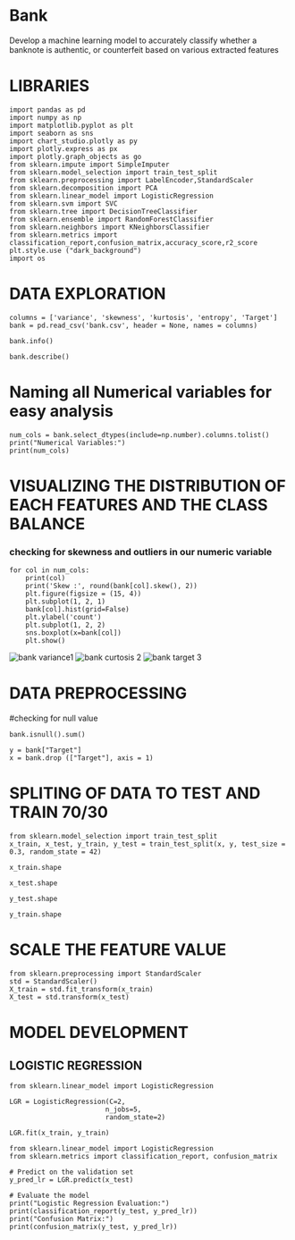 # Bank
Develop a machine learning model to accurately classify whether a banknote is authentic, or counterfeit based on various extracted features

# LIBRARIES
```
import pandas as pd
import numpy as np
import matplotlib.pyplot as plt
import seaborn as sns
import chart_studio.plotly as py
import plotly.express as px
import plotly.graph_objects as go
from sklearn.impute import SimpleImputer
from sklearn.model_selection import train_test_split
from sklearn.preprocessing import LabelEncoder,StandardScaler
from sklearn.decomposition import PCA
from sklearn.linear_model import LogisticRegression
from sklearn.svm import SVC
from sklearn.tree import DecisionTreeClassifier
from sklearn.ensemble import RandomForestClassifier
from sklearn.neighbors import KNeighborsClassifier
from sklearn.metrics import classification_report,confusion_matrix,accuracy_score,r2_score
plt.style.use ("dark_background")
import os
```

# DATA EXPLORATION
```
columns = ['variance', 'skewness', 'kurtosis', 'entropy', 'Target']
bank = pd.read_csv('bank.csv', header = None, names = columns)
```
```
bank.info()
```
```
bank.describe()
```
# Naming all Numerical variables for easy analysis
```
num_cols = bank.select_dtypes(include=np.number).columns.tolist()
print("Numerical Variables:")
print(num_cols)
```
# VISUALIZING THE DISTRIBUTION OF EACH FEATURES AND THE CLASS BALANCE
### checking for skewness and outliers in our numeric variable 
```
for col in num_cols:
    print(col)
    print('Skew :', round(bank[col].skew(), 2))
    plt.figure(figsize = (15, 4))
    plt.subplot(1, 2, 1)
    bank[col].hist(grid=False)
    plt.ylabel('count')
    plt.subplot(1, 2, 2)
    sns.boxplot(x=bank[col])
    plt.show()
```

![bank variance1](https://github.com/user-attachments/assets/742fb838-1a8b-4bef-8920-1b3c9031b2da)
![bank curtosis 2](https://github.com/user-attachments/assets/693ec3b6-8064-4823-91f4-cdd8ba633c6c)
![bank target 3](https://github.com/user-attachments/assets/53e15452-4609-44b3-9839-993960345e72)

# DATA PREPROCESSING
#checking for null value
```
bank.isnull().sum()
```
```
y = bank["Target"]
x = bank.drop (["Target"], axis = 1)
```
# SPLITING OF DATA TO TEST AND TRAIN 70/30
```
from sklearn.model_selection import train_test_split
x_train, x_test, y_train, y_test = train_test_split(x, y, test_size = 0.3, random_state = 42)

x_train.shape

x_test.shape

y_test.shape

y_train.shape
```
# SCALE THE FEATURE VALUE
```
from sklearn.preprocessing import StandardScaler
std = StandardScaler()
X_train = std.fit_transform(x_train)
X_test = std.transform(x_test)

```
# MODEL DEVELOPMENT
## LOGISTIC REGRESSION
```
from sklearn.linear_model import LogisticRegression
```
```
LGR = LogisticRegression(C=2,
                        n_jobs=5,
                        random_state=2)
```
```
LGR.fit(x_train, y_train)
```
```
from sklearn.linear_model import LogisticRegression
from sklearn.metrics import classification_report, confusion_matrix

# Predict on the validation set
y_pred_lr = LGR.predict(x_test)

# Evaluate the model
print("Logistic Regression Evaluation:")
print(classification_report(y_test, y_pred_lr))
print("Confusion Matrix:")
print(confusion_matrix(y_test, y_pred_lr))
```
